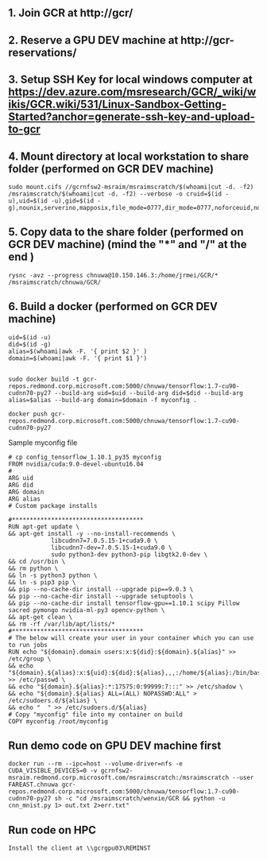 ## 1. Join GCR at http://gcr/

## 2. Reserve a GPU DEV machine at http://gcr-reservations/

## 3. Setup SSH Key for local windows computer at https://dev.azure.com/msresearch/GCR/_wiki/wikis/GCR.wiki/531/Linux-Sandbox-Getting-Started?anchor=generate-ssh-key-and-upload-to-gcr

## 4. Mount directory at local workstation to share folder (performed on GCR DEV machine)
```
sudo mount.cifs //gcrnfsw2-msraim/msraimscratch/$(whoami|cut -d. -f2) /msraimscratch/$(whoami|cut -d. -f2) --verbose -o cruid=$(id -u),uid=$(id -u),gid=$(id -g),nounix,serverino,mapposix,file_mode=0777,dir_mode=0777,noforceuid,noforcegid,vers=2.1,domain=FAREAST,username=chnuwa
```

## 5. Copy data to the share folder (performed on GCR DEV machine) (mind the "*" and "/" at the end )
```
rysnc -avz --progress chnuwa@10.150.146.3:/home/jrmei/GCR/* /msraimscratch/chnuwa/GCR/
```

## 6. Build a docker (performed on GCR DEV machine)
```
uid=$(id -u)
did=$(id -g)
alias=$(whoami|awk -F. '{ print $2 }' )
domain=$(whoami|awk -F. '{ print $1 }')


sudo docker build -t gcr-repos.redmond.corp.microsoft.com:5000/chnuwa/tensorflow:1.7-cu90-cudnn70-py27 --build-arg uid=$uid --build-arg did=$did --build-arg alias=$alias --build-arg domain=$domain -f myconfig .

docker push gcr-repos.redmond.corp.microsoft.com:5000/chnuwa/tensorflow:1.7-cu90-cudnn70-py27
```

Sample myconfig file
```
# cp config_tensorflow_1.10.1_py35 myconfig
FROM nvidia/cuda:9.0-devel-ubuntu16.04
#
ARG uid
ARG did
ARG domain
ARG alias
# Custom package installs

#*************************************
RUN apt-get update \
&& apt-get install -y --no-install-recommends \
            libcudnn7=7.0.5.15-1+cuda9.0 \
            libcudnn7-dev=7.0.5.15-1+cuda9.0 \
            sudo python3-dev python3-pip libgtk2.0-dev \
&& cd /usr/bin \
&& rm python \
&& ln -s python3 python \
&& ln -s pip3 pip \
&& pip --no-cache-dir install --upgrade pip==9.0.3 \
&& pip --no-cache-dir install --upgrade setuptools \
&& pip --no-cache-dir install tensorflow-gpu==1.10.1 scipy Pillow sacred pymongo nvidia-ml-py3 opencv-python \
&& apt-get clean \
&& rm -rf /var/lib/apt/lists/*
#*************************************
# The below will create your user in your container which you can use to run jobs
RUN echo "${domain}.domain users:x:${did}:${domain}.${alias}" >> /etc/group \
&& echo "${domain}.${alias}:x:${uid}:${did}:${alias},,,:/home/${alias}:/bin/bash" >> /etc/passwd \
&& echo "${domain}.${alias}:*:17575:0:99999:7:::" >> /etc/shadow \
&& echo "${domain}.${alias} ALL=(ALL) NOPASSWD:ALL" > /etc/sudoers.d/${alias} \
&& echo "  " >> /etc/sudoers.d/${alias}
# Copy "myconfig" file into my container on build
COPY myconfig /root/myconfig

```

## Run demo code on GPU DEV machine first
```
docker run --rm --ipc=host --volume-driver=nfs -e CUDA_VISIBLE_DEVICES=0 -v gcrnfsw2-msraim.redmond.corp.microsoft.com/msraimscratch:/msraimscratch --user FAREAST.chnuwa gcr-repos.redmond.corp.microsoft.com:5000/chnuwa/tensorflow:1.7-cu90-cudnn70-py27 sh -c "cd /msraimscratch/wenxie/GCR && python -u cnn_mnist.py 1> out.txt 2>err.txt"
```

## Run code on HPC
```
Install the client at \\gcrgpu03\REMINST

```

